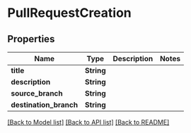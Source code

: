 # PullRequestCreation

## Properties

Name | Type | Description | Notes
------------ | ------------- | ------------- | -------------
**title** | **String** |  | 
**description** | **String** |  | 
**source_branch** | **String** |  | 
**destination_branch** | **String** |  | 

[[Back to Model list]](../README.md#documentation-for-models) [[Back to API list]](../README.md#documentation-for-api-endpoints) [[Back to README]](../README.md)


